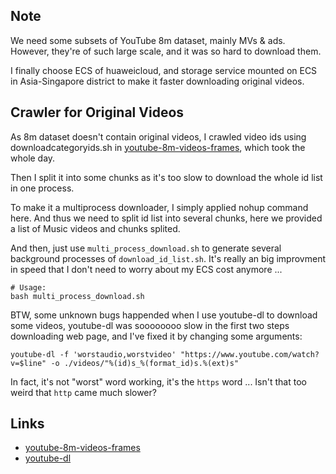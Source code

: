 ## Note

We need some subsets of YouTube 8m dataset, mainly MVs & ads. However, they're of such large scale, and it was so hard to download them.

I finally choose ECS of huaweicloud, and storage service mounted on ECS in Asia-Singapore district to make it faster downloading original videos.

## Crawler for Original Videos

As 8m dataset doesn't contain original videos, I crawled video ids using downloadcategoryids.sh in [youtube-8m-videos-frames](https://github.com/gsssrao/youtube-8m-videos-frames), which took the whole day.

Then I split it into some chunks as it's too slow to download the whole id list in one process.

To make it a multiprocess downloader, I simply applied nohup command here. And thus we need to split id list into several chunks, here we provided a list of Music videos and chunks splited.

And then, just use ``multi_process_download.sh`` to generate several background processes of ``download_id_list.sh``. It's really an big improvment in speed that I don't need to worry about my ECS cost anymore ...

```
# Usage:
bash multi_process_download.sh
```

BTW, some unknown bugs happended when I use youtube-dl to download some videos, youtube-dl was soooooooo slow in the first two steps downloading web page, and I've fixed it by changing some arguments:

```
youtube-dl -f 'worstaudio,worstvideo' "https://www.youtube.com/watch?v=$line" -o ./videos/"%(id)s_%(format_id)s.%(ext)s"
```

In fact, it's not "worst" word working, it's the ```https``` word ... Isn't that too weird that ```http``` came much slower?

## Links

- [youtube-8m-videos-frames](https://github.com/gsssrao/youtube-8m-videos-frames)
- [youtube-dl](https://github.com/ytdl-org/youtube-dl)
